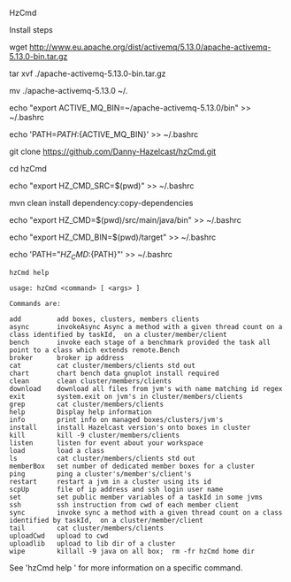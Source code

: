 HzCmd

Install steps

wget http://www.eu.apache.org/dist/activemq/5.13.0/apache-activemq-5.13.0-bin.tar.gz

tar xvf ./apache-activemq-5.13.0-bin.tar.gz

mv ./apache-activemq-5.13.0 ~/.

echo "export ACTIVE_MQ_BIN=~/apache-activemq-5.13.0/bin" >> ~/.bashrc

echo 'PATH=${PATH}:${ACTIVE_MQ_BIN}' >> ~/.bashrc


git clone https://github.com/Danny-Hazelcast/hzCmd.git

cd hzCmd

echo "export HZ_CMD_SRC=$(pwd)" >> ~/.bashrc

mvn clean install dependency:copy-dependencies

echo "export HZ_CMD=$(pwd)/src/main/java/bin" >> ~/.bashrc

echo "export HZ_CMD_BIN=$(pwd)/target" >> ~/.bashrc

echo 'PATH="${HZ_CMD}:${PATH}"' >> ~/.bashrc





    hzCmd help

    usage: hzCmd <command> [ <args> ]
    
    Commands are:
    
    add         add boxes, clusters, members clients
    async       invokeAsync Async a method with a given thread count on a class identified by taskId,  on a cluster/member/client
    bench       invoke each stage of a benchmark provided the task all point to a class which extends remote.Bench
    broker      broker ip address
    cat         cat cluster/members/clients std out
    chart       chart bench data gnuplot install required
    clean       clean cluster/members/clients
    download    download all files from jvm's with name matching id regex
    exit        system.exit on jvm's in cluster/members/clients
    grep        cat cluster/members/clients
    help        Display help information
    info        print info on managed boxes/clusters/jvm's
    install     install Hazelcast version's onto boxes in cluster
    kill        kill -9 cluster/members/clients
    listen      listen for event about your workspace
    load        load a class
    ls          cat cluster/members/clients std out
    memberBox   set number of dedicated member boxes for a cluster
    ping        ping a cluster's/member's/client's
    restart     restart a jvm in a cluster using its id
    scpUp       file of ip address and ssh login user name
    set         set public member variables of a taskId in some jvms
    ssh         ssh instruction from cwd of each member client
    sync        invoke sync a method with a given thread count on a class identified by taskId,  on a cluster/member/client
    tail        cat cluster/members/clients
    uploadCwd   upload to cwd
    uploadlib   upload to lib dir of a cluster
    wipe        killall -9 java on all box;  rm -fr hzCmd home dir
    
See 'hzCmd help <command>' for more information on a specific command.